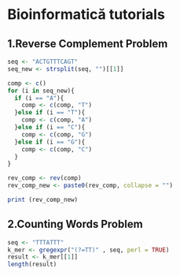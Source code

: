 # Bioinformatică tutorials

## 1.Reverse Complement Problem

```R
seq <- "ACTGTTTCAGT"
seq_new <- strsplit(seq, "")[[1]]

comp <- c()
for (i in seq_new){
  if (i == "A"){
    comp <- c(comp, "T")
  }else if (i == "T"){
    comp <- c(comp, "A")
  }else if (i == "C"){
    comp <- c(comp, "G")
  }else if (i == "G"){
    comp <- c(comp, "C")
  }
}

rev_comp <- rev(comp)
rev_comp_new <- paste0(rev_comp, collapse = "")

print (rev_comp_new)
```
## 2.Counting Words Problem

```R
seq <- "TTTATTT"
k_mer <- gregexpr("(?=TT)" , seq, perl = TRUE)
result <- k_mer[[1]]
length(result)
```

